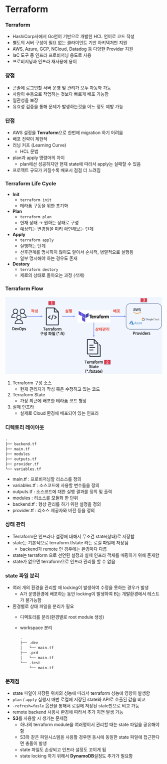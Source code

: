 # Terraform

### Terraform

- HashiCorp사에서 Go언어 기반으로 개발한 HCL 언어로 코드 작성
- 별도의 서버 구성이 필요 없는 클라이언트 기반 아키텍처만 지원
- AWS, Azure, GCP, NCloud, Datadog 등 다양한 Provider 지원
- IaC 도구 중 인프라 프로비저닝 용도로 사용
- 프로비저닝과 인프라 재사용에 용이

### 장점

- 콘솔에 로그인할 서버 운영 및 관리가 모두 자동화 가능
- 사람이 수동으로 작업하는 것보다 빠르게 배포 가능함
- 일관성을 보장
- 유효성 검증을 통해 문제가 발생하는것을 어느 정도 예방 가능

### 단점 

- AWS 설정을 **Terraform**으로 한번에 migration 하기 어려움
- 배포 전략이 제한적
- 러닝 커프 (Learning Curve)
    - HCL 문법
- plan과 apply 명령어의 차이
    - plan에선 성공하지만 현재 state에 따라서 apply는 실패할 수 있음
- 프로젝트 규모가 커질수록 배포시 점점 더 느려짐

### Terraform Life Cycle

- **Init**
  - `terraform init` 
  - 테라폼 구동을 위한 초기화
- **Plan**
  - `terraform plan`
  - 현재 상태 → 원하는 상태로 구성
  - 예상되는 변경점을 미리 확인해보는 단계
- **Apply**
  - `terraform apply`
  - 실행하는 단계
  - 선후관계를 명시하지 않아도 알아서 순차적, 병렬적으로 실행됨
  - 일부 명시해야 하는 경우도 존재
- **Destory**
  - `terraform destory` 
  - 제로의 상태로 돌아오는 과정 (삭제)

### Terraform Flow

![img](https://github.com/pokabook/TIL/blob/main/IaC/image/Terraform-Flow.png?raw=true)

1. Terraform 구성 소스
   - 현재 관리자가 작성 혹은 수정하고 있는 코드
2. Terraform State
   - 가장 최근에 배포한 테라폼 코드 형상
3. 실제 인프라
   - 실제로 Cloud 환경에 배포되어 있는 인프라

### 디렉토리 레이아웃

```
.
├── backend.tf
├── main.tf
├── modules
├── outputs.tf
├── provider.tf
└── variables.tf
```

- main.tf : 프로비저닝할 리소스를 정의
- variables.tf : 소스코드에 사용할 변수들을 정의
- outputs.tf : 소스코드에 대한 실행 결과를 정의 및 출력
- modules : 리소스를 모듈화 한 단위
- backend.tf : 형상 관리를 하기 위한 설정을 정의
- provider.tf : 리소스 제공자와 버전 등을 정의

### 상태 관리

- Terraform은 인프라나 설정에 대해서 무조건 state(상태)로 저장함
- state는 기본적으로 terraform.tfstate 라는 로컬 파일에 저장됨
  - backend가 remote 인 경우에는 환경마다 다름
- state는 terraform 으로 선언된 설정과 실제 인프라 객체를 매핑하기 위해 존재함
- state가 없으면 terraform으로 인프라 관리를 할 수 없음

### state 파일 분리

- 여러 개의 환경을 관리할 때 locking이 발생하여 수정을 못하는 경우가 발생
  - A가 운영환경에 배포하는 동안 locking이 발생하여 B는 개발환경에서 테스트가 불가능함
- 환경별로 상태 파일을 분리가 필요
  - 디렉토리를 분리(환경별로 root module 생성)
  - workspace 분리

    ```
    .
    ├── .dev
    │   └── main.tf
    ├── .prd
    │   └── main.tf
    └── .test
        └── main.tf
    ```

### 문제점

- state 파일이 저장된 위치의 성능에 따라서 terraform 성능에 영향이 발생함
- `plan` / `apply` 실행시 매번 로컬에 저장된 state와 API로 호출된 값을 비교
- `-refresh=fasle` 옵션을 통해서 로컬에 저장된 state만으로 비교 가능
- remote backend 사용시 환경에 따라서 추가 지연 발생 가능
- **S3**를 사용할 시 생기는 문제점
  - 하나의 terraform module을 여러명이서 관리할 때는 state 파일을 공유해야함
  - S3와 같은 파일시스템을 사용할 경우엔 동시에 동일한 state 파일에 접근한다면 충돌이 발생
  - state 파일도 손상되고 인프라 설정도 꼬이게 됨
  - state locking 하기 위해서 **DynamoDB**설정도 추가가 필요함

